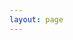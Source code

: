 ```yaml
---
layout: page
---
```


<object data="{{ site.url }}{{ site.baseurl }}/pdfs/upcoming.pdf" width="1000" height="1000" type="application/pdf"></object>
